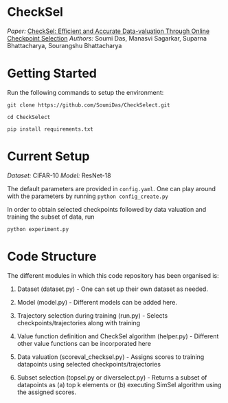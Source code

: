 # CheckSel

<i>Paper:</i> [CheckSel: Efficient and Accurate Data-valuation Through Online Checkpoint Selection](https://arxiv.org/abs/2203.06814)
<i>Authors:</i> Soumi Das, Manasvi Sagarkar, Suparna Bhattacharya, Sourangshu Bhattacharya

# Getting Started

Run the following commands to setup the environment:

```
git clone https://github.com/SoumiDas/CheckSelect.git

cd CheckSelect

pip install requirements.txt

```
# Current Setup

<i>Dataset:</i> CIFAR-10
<i>Model:</i> ResNet-18

The default parameters are provided in ```config.yaml```. One can play around with the parameters by running ```python config_create.py```

In order to obtain selected checkpoints followed by data valuation and training the subset of data, run

```python experiment.py```

# Code Structure

The different modules in which this code repository has been organised is:

1. Dataset (dataset.py) - One can set up their own dataset as needed.

2. Model (model.py) - Different models can be added here.

3. Trajectory selection during training (run.py) - Selects checkpoints/trajectories along with training

4. Value function definition and CheckSel algorithm (helper.py) - Different other value functions can be incorporated here

5. Data valuation (scoreval_checksel.py) - Assigns scores to training datapoints using selected checkpoints/trajectories

6. Subset selection (topsel.py or diverselect.py) - Returns a subset of datapoints as (a) top k elements or (b) executing SimSel algorithm using the assigned scores. 
